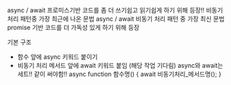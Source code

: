 async / await
프로미스기반 코드를 좀 더 쓰기쉽고 읽기쉽게 하기 위해 등장!!
비동기처리 패턴중 가장 최근에 나온 문법
async / await
비동기 처리 패턴 중 가장 최신 문법
promise 기반 코드를 더 가독성 있게 하기 위해 등장

기본 구조

- 함수 앞에 async 키워드 붙이기
- 비동기 처리 메서드 앞에 await 키워드 붙임 (해당 작업 기다림)
  async와 await는 세트!! 같이 써야함!!
  async function 함수명() {
  await 비동기처리\_메서드명();
  }

